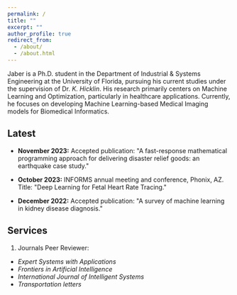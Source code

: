 ```yaml
---
permalink: /
title: ""
excerpt: ""
author_profile: true
redirect_from: 
  - /about/
  - /about.html
---
```



Jaber is a Ph.D. student in the Department of Industrial & Systems Engineering at the University of Florida, pursuing his current studies under the supervision of Dr. *K. Hicklin*. His research primarily centers on Machine Learning and Optimization, particularly in healthcare applications. Currently, he focuses on developing Machine Learning-based Medical Imaging models for Biomedical Informatics.


Latest
------
- **November 2023:** Accepted publication: "A fast-response mathematical programming approach for delivering disaster relief goods: an earthquake case study." 

- **October 2023:** INFORMS annual meeting and conference, Phonix, AZ. Title: "Deep Learning for Fetal Heart Rate Tracing." 

- **December 2022:** Accepted publication: "A survey of machine learning in kidney disease diagnosis." 



Services
------
1) Journals Peer Reviewer:
- *Expert Systems with Applications*
- *Frontiers in Artificial Intelligence*
- *International Journal of Intelligent Systems*
- *Transportation letters*
